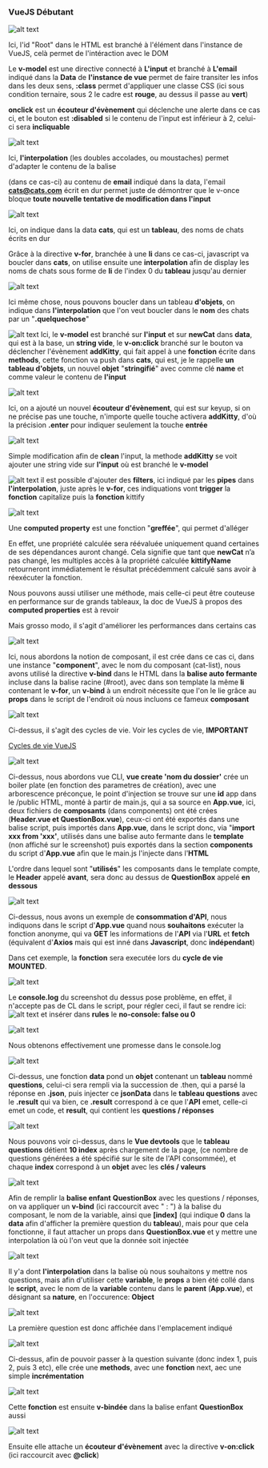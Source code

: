 ### VueJS Débutant

![alt text](./images/screenVue1.png)

Ici, l'id "Root" dans le HTML est branché à l'élément dans l'instance de VueJS, celà permet de l'intéraction avec le DOM

Le **v-model** est une directive connecté à **L'input** et branché à **L'email** indiqué dans la **Data** de **l'instance de vue** permet de faire transiter les infos dans les deux sens, **:class** permet d'appliquer une classe CSS (ici sous condition ternaire, sous 2 le cadre est **rouge**, au dessus il passe au **vert**)

**onclick** est un **écouteur d'évènement** qui déclenche une alerte dans ce cas ci, et le bouton est **:disabled** si le contenu de l'input est inférieur à 2, celui-ci sera **incliquable**

![alt text](./images/screenVue2.png)

Ici, **l'interpolation** (les doubles accolades, ou moustaches) permet d'adapter le contenu de la balise <p> (dans ce cas-ci) au contenu de **email** indiqué dans la data, l'email **cats@cats.com** écrit en dur permet juste de démontrer que le v-once bloque **toute nouvelle tentative de modification dans l'input**

![alt text](./images/screenVue3.png)

Ici, on indique dans la data **cats**, qui est un **tableau**, des noms de chats écrits en dur

Grâce à la directive **v-for**, branchée à une **li** dans ce cas-ci, javascript va boucler dans **cats**, on utilise ensuite une **interpolation** afin de display les noms de chats sous forme de **li** de l'index 0 du **tableau** jusqu'au dernier

![alt text](./images/screenVue4.png)

Ici même chose, nous pouvons boucler dans un tableau **d'objets**, on indique dans **l'interpolation** que l'on veut boucler dans le **nom** des chats par un "**.quelquechose**"

![alt text](./images/screenVue5.png)
Ici, le **v-model** est branché sur **l'input** et sur **newCat** dans **data**, qui est à la base, un **string vide**, le **v-on:click** branché sur le bouton va déclencher l'évènement **addKitty**, qui fait appel à une **fonction** écrite dans **methods**, cette fonction va push dans **cats**, qui est, je le rappelle **un tableau d'objets**, un nouvel **objet** "**stringifié**" avec comme clé **name** et comme valeur le contenu de **l'input**

![alt text](./images/screenVue6.png)

Ici, on a ajouté un nouvel **écouteur d'évènement**, qui est sur keyup, si on ne précise pas une touche, n'importe quelle touche activera **addKitty**, d'où la précision **.enter** pour indiquer seulement la touche **entrée**

![alt text](./images/screenVue7.png)

Simple modification afin de **clean** l'input, la methode **addKitty** se voit ajouter une string vide sur **l'input** où est branché le **v-model**

![alt text](./images/screenVue8.png)
il est possible d'ajouter des **filters**, ici indiqué par les **pipes** dans **l'interpolation**, juste après le **v-for**, ces indiquations vont **trigger** la **fonction** capitalize puis la **fonction** kittify

![alt text](./images/screenVue9.png)

Une **computed property** est une fonction "**greffée**", qui permet d'alléger

En effet, une propriété calculée sera réévaluée uniquement quand certaines de ses dépendances auront changé. Cela signifie que tant que **newCat** n’a pas changé, les multiples accès à la propriété calculée **kittifyName** retourneront immédiatement le résultat précédemment calculé sans avoir à réexécuter la fonction.

Nous pouvons aussi utiliser une méthode, mais celle-ci peut être couteuse en performance sur de grands tableaux, la doc de VueJS à propos des **computed properties** est à revoir

Mais grosso modo, il s'agit d'améliorer les performances dans certains cas

![alt text](./images/screenVue11.png)

Ici, nous abordons la notion de composant, il est crée dans ce cas ci, dans une instance "**component**", avec le nom du composant (cat-list), nous avons utilisé la directive **v-bind** dans le HTML dans la **balise auto fermante** incluse dans la balise racine (#root), avec dans son template la même **li** contenant le **v-for**, un **v-bind** à un endroit nécessite que l'on le lie grâce au **props** dans le script de l'endroit où nous incluons ce fameux **composant**

![alt text](./images/screenVue12.png)

Ci-dessus, il s'agit des cycles de vie. Voir les cycles de vie, **IMPORTANT**

[Cycles de vie VueJS](https://fr.vuejs.org/v2/guide/instance.html)

![alt text](./images/screenVue13.png)

Ci-dessus, nous abordons vue CLI, **vue create 'nom du dossier'** crée un boiler plate (en fonction des parametres de création), avec une arborescence préconçue, le point d'injection se trouve sur une **id** app dans le /public HTML, monté à partir de main.js, qui a sa source en **App.vue**, ici, deux fichiers de **composants** (dans components) ont été crées (**Header.vue et QuestionBox.vue**), ceux-ci ont été exportés dans une balise script, puis importés dans **App.vue**, dans le script donc, via "**import xxx from 'xxx'**, utilisés dans une balise auto fermante dans le **template** (non affiché sur le screenshot) puis exportés dans la section **components** du script d'**App.vue** afin que le main.js l'injecte dans l'**HTML**

L'ordre dans lequel sont "**utilisés**" les composants dans le template compte, le **Header** appelé **avant**, sera donc au dessus de **QuestionBox** appelé **en dessous**

![alt text](./images/screenVue14.png)

Ci-dessus, nous avons un exemple de **consommation d'API**, nous indiquons dans le script d'**App.vue** quand nous **souhaitons** exécuter la fonction anonyme, qui va **GET** les informations de l'**API** via l'**URL** et **fetch** (équivalent d'**Axios** mais qui est inné dans **Javascript**, donc **indépendant**)

Dans cet exemple, la **fonction** sera executée lors du **cycle de vie** **MOUNTED**.

![alt text](./images/screenVue15.png)

Le **console.log** du screenshot du dessus pose problème, en effet, il n'accepte pas de CL dans le script, pour régler ceci, il faut se rendre ici: ![alt text](./images/screenVue16.png) et insérer dans **rules** le **no-console: false ou 0**

![alt text](./images/screenVue17.png)

Nous obtenons effectivement une promesse dans le console.log

![alt text](./images/screenVue18.png)

Ci-dessus, une fonction **data** pond un **objet** contenant un **tableau** nommé **questions**, celui-ci sera rempli via la succession de .then, qui a parsé la réponse en **.json**, puis injecter ce **jsonData** dans le **tableau questions** avec le **.result** qui va bien, ce **.result** correspond à ce que l'**API** emet, celle-ci emet un code, et **result**, qui contient les **questions / réponses**

![alt text](./images/screenVue19.png)

Nous pouvons voir ci-dessus, dans le **Vue devtools** que le **tableau questions** détient **10 index** après chargement de la page, (ce nombre de questions générées a été spécifié sur le site de l'API consommée), et chaque **index** correspond à un **objet** avec les **clés / valeurs**

![alt text](./images/screenVue20.png)

Afin de remplir la **balise enfant** **QuestionBox** avec les questions / réponses, on va appliquer un **v-bind** (ici raccourcit avec " : ") à la balise du composant, le nom de la variable, ainsi que **[index]** (qui indique **0** dans la **data** afin d'afficher la première question du **tableau**), mais pour que cela fonctionne, il faut attacher un props dans **QuestionBox.vue** et y mettre une interpolation là où l'on veut que la donnée soit injectée

![alt text](./images/screenVue21.png)

Il y'a dont **l'interpolation** dans la balise où nous souhaitons y mettre nos questions, mais afin d'utiliser cette **variable**, le **props** a bien été collé dans le **script**, avec le nom de la **variable** contenu dans le **parent** (**App.vue**), et désignant sa **nature**, en l'occurence: **Object**

![alt text](./images/screenVue22.png)

La première question est donc affichée dans l'emplacement indiqué

![alt text](./images/screenVue24.png)

Ci-dessus, afin de pouvoir passer à la question suivante (donc index 1, puis 2, puis 3 etc), elle crée une **methods**, avec une **fonction** next, aec une simple **incrémentation**

![alt text](./images/screenVue27.png)

Cette **fonction** est ensuite **v-bindée** dans la balise enfant **QuestionBox** aussi

![alt text](./images/screenVue25.png)

Ensuite elle attache un **écouteur d'évènement** avec la directive **v-on:click** (ici raccourcit avec **@click**)
